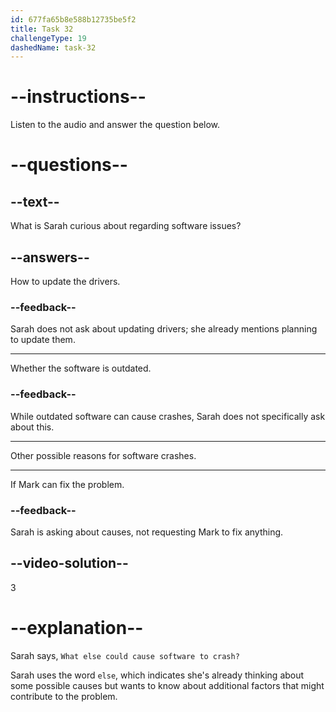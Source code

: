 ```yaml
---
id: 677fa65b8e588b12735be5f2
title: Task 32
challengeType: 19
dashedName: task-32
---
```


<!-- (audio) Sarah: What else could cause software to crash? -->

# --instructions--

Listen to the audio and answer the question below.

# --questions--

## --text--

What is Sarah curious about regarding software issues?

## --answers--

How to update the drivers.

### --feedback--

Sarah does not ask about updating drivers; she already mentions planning to update them.

---

Whether the software is outdated.

### --feedback--

While outdated software can cause crashes, Sarah does not specifically ask about this.

---

Other possible reasons for software crashes.

---

If Mark can fix the problem.

### --feedback--

Sarah is asking about causes, not requesting Mark to fix anything.

## --video-solution--

3

# --explanation--

Sarah says, `What else could cause software to crash?`

Sarah uses the word `else`, which indicates she's already thinking about some possible causes but wants to know about additional factors that might contribute to the problem.

